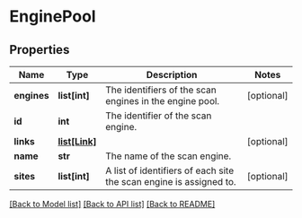 # EnginePool

## Properties
Name | Type | Description | Notes
------------ | ------------- | ------------- | -------------
**engines** | **list[int]** | The identifiers of the scan engines in the engine pool. | [optional] 
**id** | **int** | The identifier of the scan engine. | 
**links** | [**list[Link]**](Link.md) |  | [optional] 
**name** | **str** | The name of the scan engine. | 
**sites** | **list[int]** | A list of identifiers of each site the scan engine is assigned to. | [optional] 

[[Back to Model list]](../README.md#documentation-for-models) [[Back to API list]](../README.md#documentation-for-api-endpoints) [[Back to README]](../README.md)


